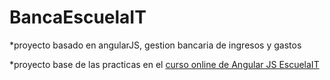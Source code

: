 BancaEscuelaIT
=============

*proyecto basado en angularJS, gestion bancaria de ingresos y gastos

*proyecto base de las practicas en el [curso online de Angular JS EscuelaIT](http://escuela.it/cursos/taller-angularjs/)